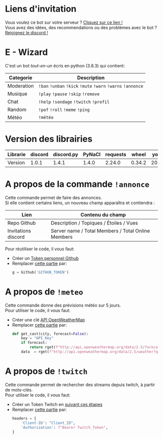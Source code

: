 # Liens d'invitation
Vous voulez ce bot sur votre serveur ? [Cliquez sur ce lien !](https://discord.com/api/oauth2/authorize?client_id=713781013830041640&permissions=334622423&scope=bot)<br>
Vous avez des idées, des recommendations ou des problèmes avec le bot ? [Rejoignez le discord !](https://discord.gg/H68KXcm)

# E - Wizard
C'est un bot *tout-en-un* écris en python (3.8.3) qui contient:

| Categorie |                        Description                         |
|----------|-------------------------------------------------------------|
|Moderation|`!ban` `!unban` `!kick` `!mute`  `!warn` `!warns` `!annonce` |
|Musique   |`!play` `!pause` `!skip` `!remove`                           |
|Chat      |`!help` `!sondage` `!twitch` `!profil`                       |
|Random    |`!pof` `!roll` `!meme` `!ping`                               |
|Météo     |`!météo`                                                     |

# Version des librairies
| Librarie | discord |discord.py|  PyNaCl |requests |  wheel  |youtube-dl |
|----------|---------|----------|---------|---------|---------|-----------|
|  Version |  1.0.1  |   1.4.1  |  1.4.0  |  2.24.0 |  0.34.2 |2020.6.16.1|

# A propos de la commande `!annonce`
Cette commande permet de faire des annonces.<br>
Si elle contient certains liens, un nouveau champ apparaîtra et contiendra :

|        Lien       |                   Contenu du champ               |
|-------------------|--------------------------------------------------|
|Repo Github        |Description / Topiques / Étoiles / Vues           |
|Invitations discord|Server name / Total Members / Total Online Members|

Pour réutiliser le code, il vous faut:
- Créer un [Token personnel Github](https://docs.github.com/en/github/authenticating-to-github/creating-a-personal-access-token)
- Remplacer [cette partie](https://github.com/MrSpaar/discord-bot/blob/master/cogs/admin.py#L111) par:
  ```python
  g = Github('GITHUB_TOKEN')
  ```

# A propos de `!meteo`
Cette commande donne des prévisions météo sur 5 jours.<br>
Pour utiliser le code, il vous faut:
- Créer une clé [API OpenWeatherMap](https://home.openweathermap.org/api_keys)
- Remplacer [cette partie](https://github.com/MrSpaar/discord-bot/blob/master/cogs/weather.py#L18-L21) par:
  ```python
  def get_cast(city, forecast=False):
      key = "API_Key"
      if forecast:
          return rget(f"http://api.openweathermap.org/data/2.5/forecast?q={city}&units=metric&APPID={key}").json()
      data  = rget(f"http://api.openweathermap.org/data/2.5/weather?q={city}&units=metric&APPID={key}").json()
  ```

# A propos de `!twitch`
Cette commande permet de rechercher des streams depuis twitch, à partir de mots-clés.<br>
Pour utiliser le code, il vous faut:
- Créer un Token Twitch en [suivant ces étapes](https://dev.twitch.tv/docs/authentication)
- Remplacer [cette partie](https://github.com/MrSpaar/discord-bot/blob/master/cogs/chat.py#L51-L54) par:
  ```python
  headers = {
      'Client-ID': "Client_ID",
      'Authorization': f"Bearer Twitch_Token",
  }
  ```

